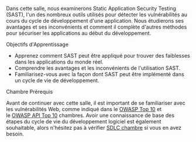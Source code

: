Dans cette salle, nous examinerons Static Application Security Testing (SAST), l'un des nombreux outils utilisés pour détecter les vulnérabilités au cours du cycle de développement d'une application. Nous étudierons ses avantages et ses inconvénients et comment il complète d'autres méthodes pour sécuriser les applications au début du développement.

Objectifs d'Apprentissage

-   Apprenez comment SAST peut être appliqué pour trouver des faiblesses dans les applications du monde réel.
-   Comprendre les avantages et les inconvénients de l'utilisation SAST.
-   Familiarisez-vous avec la façon dont SAST peut être implémenté dans un cycle de vie de développement.

Chambre Prérequis

Avant de continuer avec cette salle, il est important de se familiariser avec les vulnérabilités Web, comme indiqué dans le [OWASP Top 10](https://tryhackme.com/room/owasptop102021) et le [OWASP API Top 10](https://tryhackme.com/room/owaspapisecuritytop105w) chambres. Avoir une connaissance de base des étapes du cycle de vie du développement logiciel est également souhaitable, alors n'hésitez pas à vérifier [SDLC chambre](https://tryhackme.com/room/sdlc) si vous en avez besoin.
